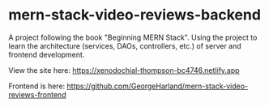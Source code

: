 # mern-stack-video-reviews-backend

A project following the book "Beginning MERN Stack".
Using the project to learn the architecture (services, DAOs, controllers, etc.) of server and frontend development.

View the site here: https://xenodochial-thompson-bc4746.netlify.app

Frontend is here: https://github.com/GeorgeHarland/mern-stack-video-reviews-frontend
